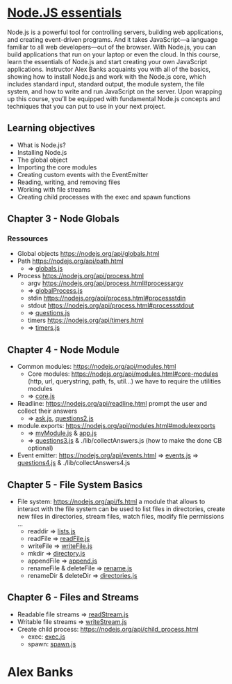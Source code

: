 # [Node.JS essentials](https://www.linkedin.com/learning-login/share?forceAccount=false&redirect=https://www.linkedin.com/learning/node-js-essential-training-2?trk=share_ent_url&shareId=EBsS0f3uTkukgW5hwlWDgg%253D%253D)

Node.js is a powerful tool for controlling servers, building web applications, and creating event-driven programs. And it takes JavaScript—a language familiar to all web developers—out of the browser. With Node.js, you can build applications that run on your laptop or even the cloud. In this course, learn the essentials of Node.js and start creating your own JavaScript applications. Instructor Alex Banks acquaints you with all of the basics, showing how to install Node.js and work with the Node.js core, which includes standard input, standard output, the module system, the file system, and how to write and run JavaScript on the server. Upon wrapping up this course, you’ll be equipped with fundamental Node.js concepts and techniques that you can put to use in your next project.

## Learning objectives

- What is Node.js?
- Installing Node.js
- The global object
- Importing the core modules
- Creating custom events with the EventEmitter
- Reading, writing, and removing files
- Working with file streams
- Creating child processes with the exec and spawn functions

## Chapter 3 - Node Globals

### Ressources

- Global objects https://nodejs.org/api/globals.html
- Path https://nodejs.org/api/path.html
  - => [globals.js](https://github.com/huy75/INLearning/blob/main/Nodejs-essential/chap3/globals.js)
- Process https://nodejs.org/api/process.html
  - argv https://nodejs.org/api/process.html#processargv
  - => [globalProcess.js](https://github.com/huy75/INLearning/blob/main/Nodejs-essential/chap3/globalProcess.js)
  - stdin https://nodejs.org/api/process.html#processstdin
  - stdout https://nodejs.org/api/process.html#processstdout
  - => [questions.js](https://github.com/huy75/INLearning/blob/main/Nodejs-essential/chap3/questions.js)
  - timers https://nodejs.org/api/timers.html
  - => [timers.js](https://github.com/huy75/INLearning/blob/main/Nodejs-essential/chap3/timers.js)

## Chapter 4 - Node Module

- Common modules: https://nodejs.org/api/modules.html
  - Core modules: https://nodejs.org/api/modules.html#core-modules
    (http, url, querystring, path, fs, util...)
    we have to require the utilities modules
  - => [core.js](https://github.com/huy75/INLearning/blob/main/Nodejs-essential/chap4/core.js)
- Readline: https://nodejs.org/api/readline.html
  prompt the user and collect their answers
  - => [ask.js](https://github.com/huy75/INLearning/blob/main/Nodejs-essential/chap4/ask.js), [questions2.js](https://github.com/huy75/INLearning/blob/main/Nodejs-essential/chap4/questions2.js)
- module.exports: https://nodejs.org/api/modules.html#moduleexports
  - => [myModule.js](https://github.com/huy75/INLearning/blob/main/Nodejs-essential/chap4/myModule.js) & [app.js](https://github.com/huy75/INLearning/blob/main/Nodejs-essential/chap4/app.js)
  - => [questions3.js](https://github.com/huy75/INLearning/blob/main/Nodejs-essential/chap4/questions3.js) & ./lib/collectAnswers.js (how to make the done CB optional)
- Event emitter: https://nodejs.org/api/events.html
  => [events.js](https://github.com/huy75/INLearning/blob/main/Nodejs-essential/chap4/events.js)
  => [questions4.js](https://github.com/huy75/INLearning/blob/main/Nodejs-essential/chap4/questions4.js) & ./lib/collectAnswers4.js

## Chapter 5 - File System Basics

- File system: https://nodejs.org/api/fs.html
  a module that allows to interact with the file system
  can be used to list files in directories, create new files in directories,
  stream files, watch files, modify file permissions ...
  - readdir => [lists.js](https://github.com/huy75/INLearning/blob/main/Nodejs-essential/chap5/lists.js)
  - readFile => [readFile.js](https://github.com/huy75/INLearning/blob/main/Nodejs-essential/chap5/readFile.js)
  - writeFile => [writeFile.js](https://github.com/huy75/INLearning/blob/main/Nodejs-essential/chap5/writeFile.js)
  - mkdir => [directory.js](https://github.com/huy75/INLearning/blob/main/Nodejs-essential/chap5/directory.js)
  - appendFile => [append.js](https://github.com/huy75/INLearning/blob/main/Nodejs-essential/chap5/append.js)
  - renameFile & deleteFile => [rename.js](https://github.com/huy75/INLearning/blob/main/Nodejs-essential/chap5/rename.js)
  - renameDir & deleteDir => [directories.js](https://github.com/huy75/INLearning/blob/main/Nodejs-essential/chap5/directories.js)

## Chapter 6 - Files and Streams

- Readable file streams => [readStream.js](https://github.com/huy75/INLearning/blob/main/Nodejs-essential/chap6/readStream.js)
- Writable file streams => [writeStream.js](https://github.com/huy75/INLearning/blob/main/Nodejs-essential/chap6/writeStream.js)
- Create child process: https://nodejs.org/api/child_process.html
  - exec: [exec.js](https://github.com/huy75/INLearning/blob/main/Nodejs-essential/chap6/exec.js)
  - spawn: [spawn.js](https://github.com/huy75/INLearning/blob/main/Nodejs-essential/chap6/spawn.js)

# Alex Banks
